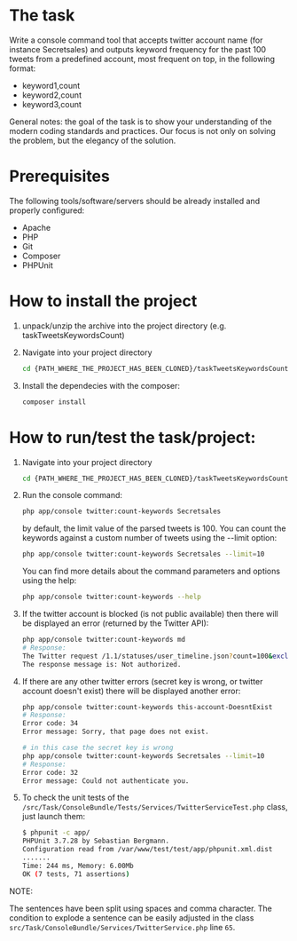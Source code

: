 # The task
Write a console command tool that accepts twitter account name (for instance Secretsales) and outputs keyword frequency for the past 100 tweets from a predefined account, most frequent on top, in the following format: 
- keyword1,count 
- keyword2,count 
- keyword3,count 

General notes: the goal of the task is to show your understanding of the modern coding standards and practices. Our focus is not only on solving the problem, but the elegancy of the solution. 

# Prerequisites
The following tools/software/servers should be already installed and properly configured:
- Apache
- PHP
- Git
- Composer
- PHPUnit

# How to install the project
1. unpack/unzip the archive into the project directory (e.g. taskTweetsKeywordsCount)

2. Navigate into your project directory

    ```sh
    cd {PATH_WHERE_THE_PROJECT_HAS_BEEN_CLONED}/taskTweetsKeywordsCount
    ```
3. Install the dependecies with the composer:

    ```sh
    composer install
    ```

# How to run/test the task/project:
1. Navigate into your project directory
    
    ```sh
    cd {PATH_WHERE_THE_PROJECT_HAS_BEEN_CLONED}/taskTweetsKeywordsCount
    ```
2. Run the console command:
    
    ```sh
    php app/console twitter:count-keywords Secretsales
    ```
    by default, the limit value of the parsed tweets is 100. You can count the keywords against a custom number of tweets using the --limit option:
    
    ```sh
    php app/console twitter:count-keywords Secretsales --limit=10
    ```
    You can find more details about the command parameters and options using the help:
    
    ```sh
    php app/console twitter:count-keywords --help
    ```
3. If the twitter account is blocked (is not public available) then there will be displayed an error (returned by the Twitter API):
    
    ```sh
    php app/console twitter:count-keywords md
    # Response:
    The Twitter request /1.1/statuses/user_timeline.json?count=100&exclude_replies=true&include_rts=false&screen_name=md&trim_user=true failed! 
    The response message is: Not authorized.
    ```
4. If there are any other twitter errors (secret key is wrong, or twitter account doesn't exist) there will be displayed another error:
    
    ```sh
    php app/console twitter:count-keywords this-account-DoesntExist
    # Response:
    Error code: 34
    Error message: Sorry, that page does not exist.
    ```
    
    ```sh
    # in this case the secret key is wrong
    php app/console twitter:count-keywords Secretsales --limit=10
    # Response:
    Error code: 32
    Error message: Could not authenticate you.
    ```
5. To check the unit tests of the `/src/Task/ConsoleBundle/Tests/Services/TwitterServiceTest.php` class, just launch them:
    
    ```sh
    $ phpunit -c app/
    PHPUnit 3.7.28 by Sebastian Bergmann.
    Configuration read from /var/www/test/test/app/phpunit.xml.dist
    .......
    Time: 244 ms, Memory: 6.00Mb
    OK (7 tests, 71 assertions)
    ```

NOTE:

The sentences have been split using spaces and comma character.
The condition to explode a sentence can be easily adjusted in the class `src/Task/ConsoleBundle/Services/TwitterService.php` line `65`.
